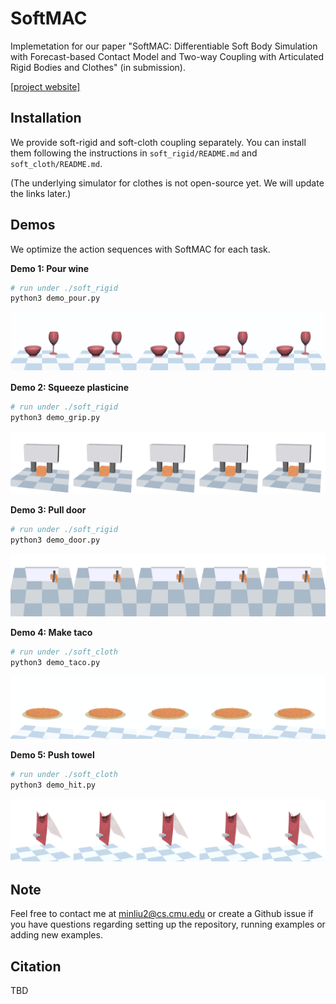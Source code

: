 # SoftMAC
Implemetation for our paper "SoftMAC: Differentiable Soft Body Simulation with Forecast-based Contact Model and Two-way Coupling with Articulated Rigid Bodies and Clothes" (in submission).

[[project website]](https://sites.google.com/view/softmac)

## Installation
We provide soft-rigid and soft-cloth coupling separately. You can install them following the instructions in `soft_rigid/README.md` and `soft_cloth/README.md`.

(The underlying simulator for clothes is not open-source yet. We will update the links later.)

## Demos
We optimize the action sequences with SoftMAC for each task.

**Demo 1: Pour wine**
```bash
# run under ./soft_rigid
python3 demo_pour.py
```
![Pour wine gif](gifs/pour_merged.gif)

**Demo 2: Squeeze plasticine**
```bash
# run under ./soft_rigid
python3 demo_grip.py
```
![Squeeze plasticine gif](gifs/grip_merged.gif)

**Demo 3: Pull door**
```bash
# run under ./soft_rigid
python3 demo_door.py
```
![Pull door gif](gifs/door_merged.gif)

**Demo 4: Make taco**
```bash
# run under ./soft_cloth
python3 demo_taco.py
```
![Make taco gif](gifs/taco_merged.gif)

**Demo 5: Push towel**
```bash
# run under ./soft_cloth
python3 demo_hit.py
```
![Make taco gif](gifs/hit_saved_merged.gif)


## Note
Feel free to contact me at minliu2@cs.cmu.edu or create a Github issue if you have questions regarding setting up the repository, running examples or adding new examples.

## Citation
TBD
